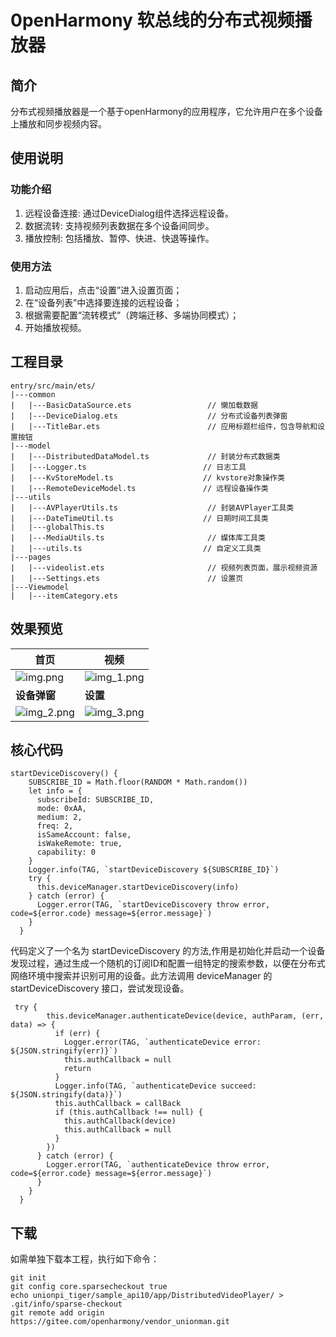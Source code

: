 # 0penHarmony 软总线的分布式视频播放器  
## 简介
分布式视频播放器是一个基于openHarmony的应用程序，它允许用户在多个设备上播放和同步视频内容。
## 使用说明
### 功能介绍
1. 远程设备连接: 通过DeviceDialog组件选择远程设备。
2. 数据流转: 支持视频列表数据在多个设备间同步。
3. 播放控制: 包括播放、暂停、快进、快退等操作。
### 使用方法
1. 启动应用后，点击“设置”进入设置页面；
2. 在“设备列表”中选择要连接的远程设备；
3. 根据需要配置“流转模式”（跨端迁移、多端协同模式）；
4. 开始播放视频。
## 工程目录
```
entry/src/main/ets/
|---common
|   |---BasicDataSource.ets                 // 懒加载数据
|   |---DeviceDialog.ets                    // 分布式设备列表弹窗
|   |---TitleBar.ets                        // 应用标题栏组件，包含导航和设置按钮
|---model
|   |---DistributedDataModel.ts             // 封装分布式数据类
|   |---Logger.ts                          // 日志工具
|   |---KvStoreModel.ts                    // kvstore对象操作类
|   |---RemoteDeviceModel.ts               // 远程设备操作类
|---utils
|   |---AVPlayerUtils.ts                    // 封装AVPlayer工具类
|   |---DateTimeUtil.ts                    // 日期时间工具类
|   |---globalThis.ts                       
|   |---MediaUtils.ts                       // 媒体库工具类
|   |---utils.ts                           // 自定义工具类
|---pages
|   |---videolist.ets                       // 视频列表页面，展示视频资源
|   |---Settings.ets                        // 设置页
|---Viewmodel
|   |---itemCategory.ets                      
```
## 效果预览

| 首页                            | 视频                          |
|-------------------------------| ------------------------------- |
| ![img.png](img.png)           |![img_1.png](img_1.png) |
| **设备弹窗**                      | **设置**                        |
| ![img_2.png](img_2.png)       | ![img_3.png](img_3.png)  |

## 核心代码
````
startDeviceDiscovery() {
    SUBSCRIBE_ID = Math.floor(RANDOM * Math.random())
    let info = {
      subscribeId: SUBSCRIBE_ID, 
      mode: 0xAA, 
      medium: 2, 
      freq: 2, 
      isSameAccount: false, 
      isWakeRemote: true, 
      capability: 0 
    }
    Logger.info(TAG, `startDeviceDiscovery ${SUBSCRIBE_ID}`)
    try {
      this.deviceManager.startDeviceDiscovery(info)
    } catch (error) {
      Logger.error(TAG, `startDeviceDiscovery throw error, code=${error.code} message=${error.message}`)
    }
  }
````
代码定义了一个名为 startDeviceDiscovery 的方法,作用是初始化并启动一个设备发现过程，通过生成一个随机的订阅ID和配置一组特定的搜索参数，以便在分布式网络环境中搜索并识别可用的设备。此方法调用 deviceManager 的 startDeviceDiscovery 接口，尝试发现设备。
````
 try {
        this.deviceManager.authenticateDevice(device, authParam, (err, data) => {
          if (err) {
            Logger.error(TAG, `authenticateDevice error: ${JSON.stringify(err)}`)
            this.authCallback = null
            return
          }
          Logger.info(TAG, `authenticateDevice succeed: ${JSON.stringify(data)}`)
          this.authCallback = callBack
          if (this.authCallback !== null) {
            this.authCallback(device)
            this.authCallback = null
          }
        })
      } catch (error) {
        Logger.error(TAG, `authenticateDevice throw error, code=${error.code} message=${error.message}`)
      }
    }
  }
````
## 下载
如需单独下载本工程，执行如下命令：

```
git init
git config core.sparsecheckout true
echo unionpi_tiger/sample_api10/app/DistributedVideoPlayer/ > .git/info/sparse-checkout
git remote add origin https://gitee.com/openharmony/vendor_unionman.git

```
